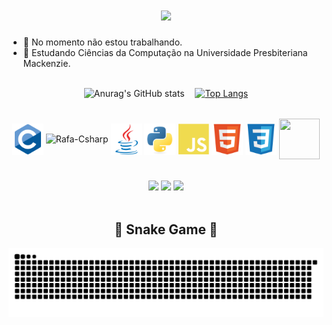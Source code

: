 <h1 align="center">
    <img src="https://readme-typing-svg.herokuapp.com/?font=Righteous&size=35&center=true&vCenter=true&width=500&height=70&duration=4000&lines=Hi+There!+👋;+I'm+Giovanni+Lavia!;"/>
</h1>

- 🔭 No momento não estou trabalhando.
- 🌱 Estudando Ciências da Computação na Universidade Presbiteriana Mackenzie.

##

<div align="center">
  <link rel="stylesheet" href="https://cdn.jsdelivr.net/gh/devicons/devicon@v2.15.1/devicon.min.css">    

  ![Anurag's GitHub stats](https://github-readme-stats.vercel.app/api?username=Giovannilavia11&show_icons=true&theme=radical)ㅤ
  [![Top Langs](https://github-readme-stats.vercel.app/api/top-langs/?username=Giovannilavia11&layout=donut&theme=radical)](https://github.com/Giovannilavia11/github-readme-stats)
</div>
  
<div align="center" style="display: inline_block"><br>
  <img align="center" alt="Rafa-Csharp" height="50" width="50" src="https://raw.githubusercontent.com/devicons/devicon/master/icons/c/c-original.svg">
  <img align="center" alt="Rafa-Csharp" height="50" width="50" src="https://raw.githubusercontent.com/devicons/devicon/master/icons/c++/c++-original.svg">  
  <img align="center" alt="Rafa-Csharp" height="50" width="50" src="https://raw.githubusercontent.com/devicons/devicon/master/icons/java/java-original.svg">
  <img align="center" alt="Filipe-Python" height="50" width="50" src="https://raw.githubusercontent.com/devicons/devicon/master/icons/python/python-original.svg">
  <img align="center" alt="Filipe-Js" height="50" width="50" src="https://raw.githubusercontent.com/devicons/devicon/master/icons/javascript/javascript-plain.svg">
  <img align="center" alt="Filipe-HTML" height="50" width="50" src="https://raw.githubusercontent.com/devicons/devicon/master/icons/html5/html5-original.svg">
  <img align="center" alt="Filipe-CSS" height="50" width="50" src="https://raw.githubusercontent.com/devicons/devicon/master/icons/css3/css3-original.svg">
  <img align="center" height="65" width="65" src="https://cdn.jsdelivr.net/gh/devicons/devicon/icons/mysql/mysql-original-wordmark.svg" />   
</div>

  <br>
  <br>
  
  <div align="center">
    <a href="https://www.linkedin.com/in/giovanni-alves-lavia-053678249/" target="_blank"><img src="https://img.shields.io/badge/-LinkedIn-%230077B5?style=for-the-badge&logo=linkedin&logoColor=white" target="_blank"></a>
    <a href="https://www.instagram.com/giovanni_lavia/" target="_blank"><img src="https://img.shields.io/badge/-Instagram-%23E4405F?style=for-the-badge&logo=instagram&logoColor=white" target="_blank"></a> 
    <a href = "mailto:giovannilavia123@gmail.com"><img src="https://img.shields.io/badge/-Gmail-%23333?style=for-the-badge&logo=gmail&logoColor=white" target="_blank"></a>
  </div>

  <br>

  ##
  
<div align="center">
  <h2>🐍 Snake Game 🐍</h2>
  <img alt="snake eating my contributions" src="https://raw.githubusercontent.com/LeonardoGomess/LeonardoGomess/output/github-contribution-grid-snake.svg" />
  <br/><br/><br/>
</div>
